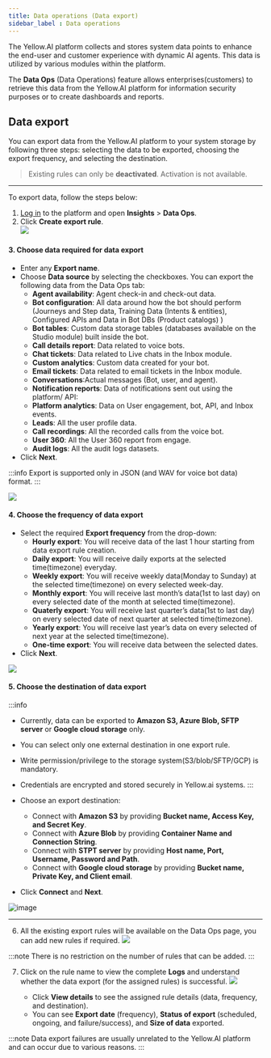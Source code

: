 ```yaml
---
title: Data operations (Data export)
sidebar_label : Data operations
---
```


The Yellow.AI platform collects and stores system data points to enhance the end-user and customer experience with dynamic AI agents. This data is utilized by various modules within the platform.

The **Data Ops** (Data Operations) feature allows enterprises(customers) to retrieve this data from the Yellow.AI platform for information security purposes or to create dashboards and reports.


## Data export 

You can export data from the Yellow.AI platform to your system storage by following three steps: selecting the data to be exported, choosing the export frequency, and selecting the destination.

> Existing rules can only be **deactivated**. Activation is not available.

------

To export data, follow the steps below: 

1. [Log in](https://cloud.yellow.ai/) to the platform and open **Insights** > **Data Ops**. 
2. Click **Create export rule**.       
    ![](https://i.imgur.com/f2luQiP.png)
    
#### 3. Choose data required for data export 

- Enter any **Export name**. 
- Choose **Data source** by selecting the checkboxes. You can export the following data from the Data Ops tab: 
    * **Agent availability**: Agent check-in and check-out data.
    * **Bot configuration**: All data around how the bot should perform	(Journeys and Step data, Training Data (Intents & entities), Configured APIs and Data in Bot DBs (Product catalogs) )
    * **Bot tables**: Custom data storage tables (databases available on the Studio module) built inside the bot.	
    * **Call details report**: Data related to voice bots. 
    * **Chat tickets**: Data related to Live chats in the Inbox module.
    * **Custom analytics**: Custom data created for your bot. 	
    * **Email tickets**: Data related to email tickets in the Inbox module.	
    * **Conversations**:Actual messages (Bot, user, and agent).
    * **Notification reports**: Data of notifications sent out using the platform/ API: 
    * **Platform analytics**: Data on User engagement, bot, API, and Inbox events.
    * **Leads**: All the user profile data.
    * **Call recordings**: All the recorded calls from the voice bot.
    * **User 360**: All the User 360 report from engage.
    * **Audit logs**: All the audit logs datasets. 
- Click **Next**. 


:::info
Export is supported only in JSON (and WAV for voice bot data) format. 
:::

![](https://i.imgur.com/0HaT9yF.png)


#### 4. Choose the frequency of data export 

- Select the required **Export frequency** from the drop-down: 
    - **Hourly export**: You will receive data of the last 1 hour starting from data export rule creation. 
    - **Daily export**: You will receive daily exports at the selected time(timezone) everyday.
    - **Weekly export**: You will receive weekly data(Monday to Sunday) at the selected time(timezone) on every selected week-day.
    - **Monthly export**: You will receive last month’s data(1st to last day) on every selected date of the month at selected time(timezone).
    - **Quaterly export**: You will receive last quarter’s data(1st to last day) on every selected date of next quarter at selected time(timezone).
    - **Yearly export**: You will receive last year’s data on every selected of next year at the selected time(timezone). 
    - **One-time export**: You will receive data between the selected dates. 
- Click **Next**. 


![](https://i.imgur.com/Jji2bmd.png)



#### 5. Choose the destination of data export 

:::info
- Currently, data can be exported to **Amazon S3, Azure Blob, SFTP server** or **Google cloud storage** only. 
- You can select only one external destination in one export rule. 
- Write permission/privilege to the storage system(S3/blob/SFTP/GCP) is mandatory.
- Credentials are encrypted and stored securely in Yellow.ai systems.
:::

- Choose an export destination: 
    - Connect with **Amazon S3** by providing **Bucket name, Access Key, and Secret Key**.
    - Connect with **Azure Blob** by providing **Container Name and Connection String**.
    - Connect with **STPT server** by providing **Host name, Port, Username, Password and Path**. 
    - Connect with **Google cloud storage** by providing **Bucket name, Private Key, and Client email**.
- Click **Connect** and **Next**. 

![image](https://imgur.com/yibkjl7.png)

-------

6. All the existing export rules will be available on the Data Ops page, you can add new rules if required. 
    ![](https://i.imgur.com/htPEADz.png)
    
:::note
There is no restriction on the number of rules that can be added. 
:::

7. Click on the rule name to view the complete **Logs** and understand whether the data export (for the assigned rules) is successful. 
    ![](https://i.imgur.com/9851hzV.png)

    - Click **View details** to see the assigned rule details (data, frequency, and destination).    
    - You can see **Export date** (frequency), **Status of export** (scheduled, ongoing, and failure/success), and **Size of data** exported. 

:::note
Data export failures are usually unrelated to the Yellow.AI platform and can occur due to various reasons.
:::
 